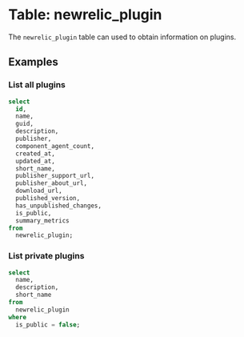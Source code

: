 # Table: newrelic_plugin

The `newrelic_plugin` table can used to obtain information on plugins.

## Examples

### List all plugins

```sql
select
  id,
  name,
  guid,
  description,
  publisher,
  component_agent_count,
  created_at,
  updated_at,
  short_name,
  publisher_support_url,
  publisher_about_url,
  download_url,
  published_version,
  has_unpublished_changes,
  is_public,
  summary_metrics
from
  newrelic_plugin;
```

### List private plugins

```sql
select
  name,
  description,
  short_name
from
  newrelic_plugin
where
  is_public = false;
```